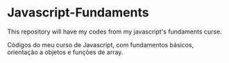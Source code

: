 # Javascript-Fundaments
This repository will have my codes from my javascript's fundaments curse.

Códigos do meu curso de Javascript, com fundamentos básicos, orientação a objetos e funções de array. 
